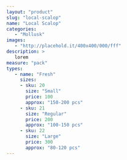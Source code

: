 ```yaml
---
layout: "product"
slug: "local-scalop"
name: "Local Scalop"
categories:
   - "Mollusk"
images:
   - "http://placehold.it/400x400/000/fff"
description: >
   lorem
measure: "pack"
types: 
   - name: "Fresh"
     sizes: 
     - sku: 20
       size: "Small"
       price: 100
       approx: "150-200 pcs"
     - sku: 21
       size: "Regular"
       price: 200
       approx: "100-150 pcs"
     - sku: 22
       size: "Large"
       price: 300
       approx: "80-120 pcs"
---
```

